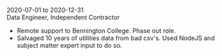 2020-07-01 to 2020-12-31  
Data Engineer, Independent Contractor

- Remote support to Bennington College. Phase out role.
- Salvaged 10 years of utilities data from bad csv's. Used
  NodeJS and subject matter expert input to do so.
